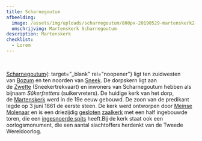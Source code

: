 ```yaml
---
title: Scharnegoutum
afbeelding:
  image: /assets/img/uploads/scharnegoutum/800px-20190529-martenskerk2-skearnegoutum.jpg
  omschrijving: Martenskerk Scharnegoutum
description: Martenskerk
checklist:
  - Lorem
---
```


&nbsp;

[Scharnegoutum](https://nl.wikipedia.org/wiki/Scharnegoutum){: target="_blank" rel="noopener"} ligt ten zuidwesten van&nbsp;[Bozum](https://nl.wikipedia.org/wiki/Bozum)&nbsp;en ten noorden van&nbsp;[Sneek](https://nl.wikipedia.org/wiki/Sneek_&#40;stad&#41;). De dorpskern ligt aan de&nbsp;[Zwette](https://nl.wikipedia.org/wiki/Zwette)&nbsp;(Sneekertrekvaart) en inwoners van Scharnegoutum hebben als bijnaam&nbsp;_S&ucirc;kerfretters_&nbsp;(suikervreters). De huidige kerk van het dorp, de&nbsp;[Martenskerk](<https://nl.wikipedia.org/wiki/Martenskerk_(Scharnegoutum)>)&nbsp;werd in de 19e eeuw gebouwd. De zoon van de predikant legde op 3 juni 1861 de eerste steen. De kerk werd ontworpen door&nbsp;[Meinse Molenaar](https://nl.wikipedia.org/wiki/Meinse_Molenaar)&nbsp;en is een driezijdig&nbsp;[gesloten](https://nl.wikipedia.org/wiki/Koorsluiting)&nbsp;[zaalkerk](https://nl.wikipedia.org/wiki/Zaalkerk)&nbsp;met een half ingebouwde toren, die een&nbsp;[ingesnoerde spits](https://nl.wikipedia.org/wiki/Ingesnoerde_torenspits)&nbsp;heeft.Bij de kerk staat ook een oorlogsmonument, die een aantal slachtoffers herdenkt van de Tweede Wereldoorlog.
